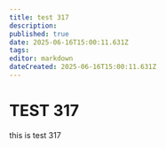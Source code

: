 ```yaml
---
title: test 317
description: 
published: true
date: 2025-06-16T15:00:11.631Z
tags: 
editor: markdown
dateCreated: 2025-06-16T15:00:11.631Z
---
```


# TEST 317
this is test 317
